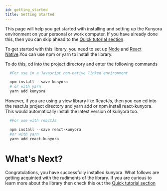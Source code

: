 ```yaml
---
id: getting_started
title: Getting Started
---
```


This page will help you get started with installing and setting up the Kunyora environment on your personal or work computer. If you have already done this, then you can skip ahead to the [Quick tutorial section](quick_tutorial.html).

To get started with this library, you need to set up [Node](https://nodejs.org/en/download) and [React Native](https://facebook.github.io/react-native/docs/getting-strted.html).You can use npm or yarn to install the library.

To do this, cd into the project directory and enter the following commands

```powershell
  #For use in a Javasript non-native linked environment

  npm install --save kunyora
  # or with yarn
  yarn add kunyora
```

However, if you are using a view library like ReactJs, then you can cd into the reactJs project directory and yarn add or npm install react-kunyora. This would automatically install the latest version of kunyora too.

```powershell
  #For use with reactJs

  npm install --save react-kunyora
  #or with yarn
  yarn add react-kunyora
```

# What's Next?

Congratulations, you have successfully installed kunyora. What follows are getting acquinted with the rudiments of the library. If you are curious to learn more about the library then check this out the [Quick tutorial section](quick_tutorial.md)
